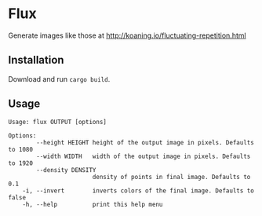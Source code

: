 # Flux #
Generate images like those at http://koaning.io/fluctuating-repetition.html

## Installation ##
Download and run `cargo build`.

## Usage ##
```
Usage: flux OUTPUT [options]

Options:
        --height HEIGHT height of the output image in pixels. Defaults to 1080
        --width WIDTH   width of the output image in pixels. Defaults to 1920
        --density DENSITY
                        density of points in final image. Defaults to 0.1
    -i, --invert        inverts colors of the final image. Defaults to false
    -h, --help          print this help menu
```
